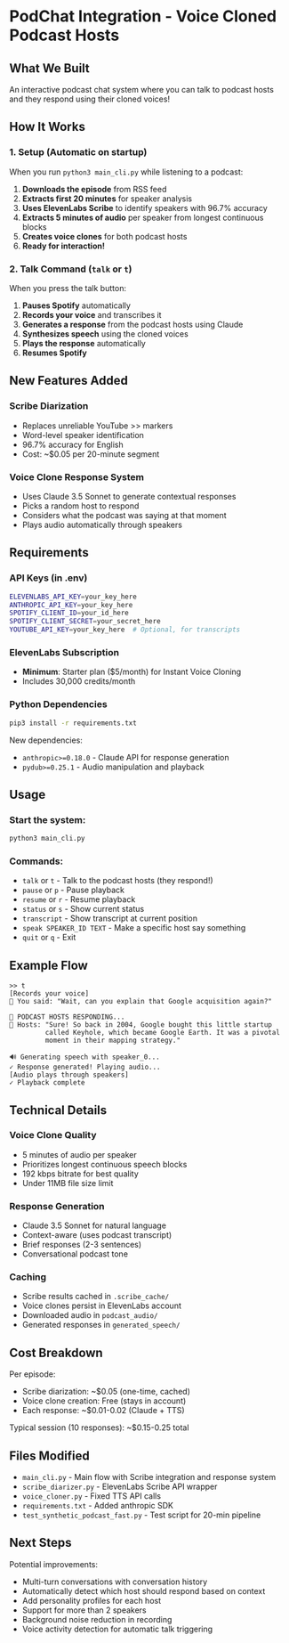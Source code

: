 # PodChat Integration - Voice Cloned Podcast Hosts

## What We Built

An interactive podcast chat system where you can talk to podcast hosts and they respond using their cloned voices!

## How It Works

### 1. Setup (Automatic on startup)
When you run `python3 main_cli.py` while listening to a podcast:

1. **Downloads the episode** from RSS feed
2. **Extracts first 20 minutes** for speaker analysis
3. **Uses ElevenLabs Scribe** to identify speakers with 96.7% accuracy
4. **Extracts 5 minutes of audio** per speaker from longest continuous blocks
5. **Creates voice clones** for both podcast hosts
6. **Ready for interaction!**

### 2. Talk Command (`talk` or `t`)
When you press the talk button:

1. **Pauses Spotify** automatically
2. **Records your voice** and transcribes it
3. **Generates a response** from the podcast hosts using Claude
4. **Synthesizes speech** using the cloned voices
5. **Plays the response** automatically
6. **Resumes Spotify**

## New Features Added

### Scribe Diarization
- Replaces unreliable YouTube >> markers
- Word-level speaker identification
- 96.7% accuracy for English
- Cost: ~$0.05 per 20-minute segment

### Voice Clone Response System
- Uses Claude 3.5 Sonnet to generate contextual responses
- Picks a random host to respond
- Considers what the podcast was saying at that moment
- Plays audio automatically through speakers

## Requirements

### API Keys (in .env)
```bash
ELEVENLABS_API_KEY=your_key_here
ANTHROPIC_API_KEY=your_key_here
SPOTIFY_CLIENT_ID=your_id_here
SPOTIFY_CLIENT_SECRET=your_secret_here
YOUTUBE_API_KEY=your_key_here  # Optional, for transcripts
```

### ElevenLabs Subscription
- **Minimum**: Starter plan ($5/month) for Instant Voice Cloning
- Includes 30,000 credits/month

### Python Dependencies
```bash
pip3 install -r requirements.txt
```

New dependencies:
- `anthropic>=0.18.0` - Claude API for response generation
- `pydub>=0.25.1` - Audio manipulation and playback

## Usage

### Start the system:
```bash
python3 main_cli.py
```

### Commands:
- `talk` or `t` - Talk to the podcast hosts (they respond!)
- `pause` or `p` - Pause playback
- `resume` or `r` - Resume playback
- `status` or `s` - Show current status
- `transcript` - Show transcript at current position
- `speak SPEAKER_ID TEXT` - Make a specific host say something
- `quit` or `q` - Exit

## Example Flow

```
>> t
[Records your voice]
📝 You said: "Wait, can you explain that Google acquisition again?"

🎤 PODCAST HOSTS RESPONDING...
💬 Hosts: "Sure! So back in 2004, Google bought this little startup
         called Keyhole, which became Google Earth. It was a pivotal
         moment in their mapping strategy."

🔊 Generating speech with speaker_0...
✓ Response generated! Playing audio...
[Audio plays through speakers]
✓ Playback complete
```

## Technical Details

### Voice Clone Quality
- 5 minutes of audio per speaker
- Prioritizes longest continuous speech blocks
- 192 kbps bitrate for best quality
- Under 11MB file size limit

### Response Generation
- Claude 3.5 Sonnet for natural language
- Context-aware (uses podcast transcript)
- Brief responses (2-3 sentences)
- Conversational podcast tone

### Caching
- Scribe results cached in `.scribe_cache/`
- Voice clones persist in ElevenLabs account
- Downloaded audio in `podcast_audio/`
- Generated responses in `generated_speech/`

## Cost Breakdown

Per episode:
- Scribe diarization: ~$0.05 (one-time, cached)
- Voice clone creation: Free (stays in account)
- Each response: ~$0.01-0.02 (Claude + TTS)

Typical session (10 responses): ~$0.15-0.25 total

## Files Modified

- `main_cli.py` - Main flow with Scribe integration and response system
- `scribe_diarizer.py` - ElevenLabs Scribe API wrapper
- `voice_cloner.py` - Fixed TTS API calls
- `requirements.txt` - Added anthropic SDK
- `test_synthetic_podcast_fast.py` - Test script for 20-min pipeline

## Next Steps

Potential improvements:
- Multi-turn conversations with conversation history
- Automatically detect which host should respond based on context
- Add personality profiles for each host
- Support for more than 2 speakers
- Background noise reduction in recording
- Voice activity detection for automatic talk triggering
